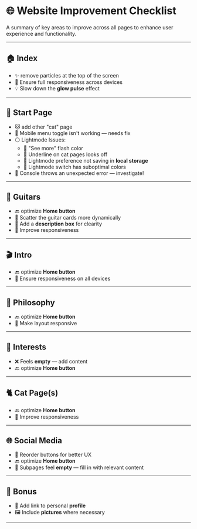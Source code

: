 # 🌐 Website Improvement Checklist

A summary of key areas to improve across all pages to enhance user experience and functionality.

---

## 🏠 Index

- ✨ remove particles at the top of the screen
- 📱 Ensure full responsiveness across devices
- 💡 Slow down the **glow pulse** effect

---

## 🚀 Start Page

- 🐱 add other "cat" page
- 📱 Mobile menu toggle isn't working — needs fix
- ⚪ Lightmode Issues:
  - 🔁 "See more" flash color
  - 🔗 Underline on cat pages looks off
  - 💾 Lightmode preference not saving in **local storage**
  - 🎨 Lightmode switch has suboptimal colors
- 🐞 Console throws an unexpected error — investigate!

---

## 🎸 Guitars

- 🔙 optimize **Home button**
- 🎴 Scatter the guitar cards more dynamically
- 📝 Add a **description box** for clearity
- 📱 Improve responsiveness

---

## 🎬 Intro

- 🔙 optimize **Home button**
- 📱 Ensure responsiveness on all devices

---

## 📜 Philosophy

- 🔙 optimize **Home button**
- 📱 Make layout responsive

---

## 🧠 Interests

- ❌ Feels **empty** — add content
- 🔙 optimize **Home button**

---

## 🐈 Cat Page(s)

- 🔙 optimize **Home button**
- 📱 Improve responsiveness

---

## 🌐 Social Media

- 🔄 Reorder buttons for better UX
- 🔙 optimize **Home button**
- 📄 Subpages feel **empty** — fill in with relevant content

---

## 🎁 Bonus

- 🔗 Add link to personal **profile**
- 🖼️ Include **pictures** where necessary

---
